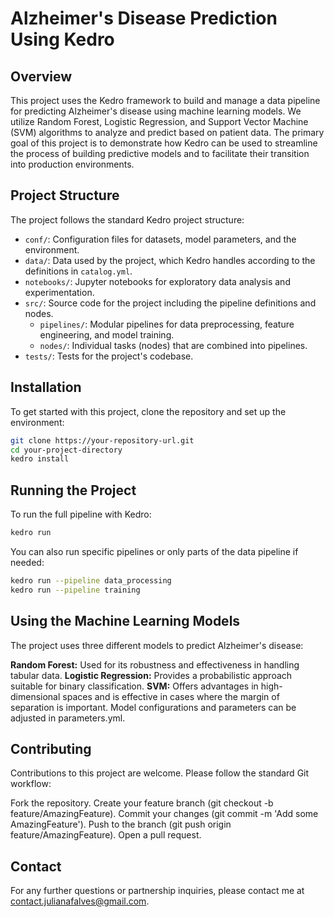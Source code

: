 # Alzheimer's Disease Prediction Using Kedro

## Overview
This project uses the Kedro framework to build and manage a data pipeline for predicting Alzheimer's disease using machine learning models. We utilize Random Forest, Logistic Regression, and Support Vector Machine (SVM) algorithms to analyze and predict based on patient data. The primary goal of this project is to demonstrate how Kedro can be used to streamline the process of building predictive models and to facilitate their transition into production environments.

## Project Structure
The project follows the standard Kedro project structure:

- `conf/`: Configuration files for datasets, model parameters, and the environment.
- `data/`: Data used by the project, which Kedro handles according to the definitions in `catalog.yml`.
- `notebooks/`: Jupyter notebooks for exploratory data analysis and experimentation.
- `src/`: Source code for the project including the pipeline definitions and nodes.
    - `pipelines/`: Modular pipelines for data preprocessing, feature engineering, and model training.
    - `nodes/`: Individual tasks (nodes) that are combined into pipelines.
- `tests/`: Tests for the project's codebase.

## Installation
To get started with this project, clone the repository and set up the environment:
```bash
git clone https://your-repository-url.git
cd your-project-directory
kedro install
```


## Running the Project
To run the full pipeline with Kedro:

```bash
kedro run 
```

You can also run specific pipelines or only parts of the data pipeline if needed:

```bash
kedro run --pipeline data_processing
kedro run --pipeline training
```

## Using the Machine Learning Models
The project uses three different models to predict Alzheimer's disease:

**Random Forest:** Used for its robustness and effectiveness in handling tabular data.
**Logistic Regression:** Provides a probabilistic approach suitable for binary classification.
**SVM:** Offers advantages in high-dimensional spaces and is effective in cases where the margin of separation is important.
Model configurations and parameters can be adjusted in parameters.yml.

## Contributing
Contributions to this project are welcome. Please follow the standard Git workflow:

Fork the repository.
Create your feature branch (git checkout -b feature/AmazingFeature).
Commit your changes (git commit -m 'Add some AmazingFeature').
Push to the branch (git push origin feature/AmazingFeature).
Open a pull request.

## Contact
For any further questions or partnership inquiries, please contact me at contact.julianafalves@gmail.com.

